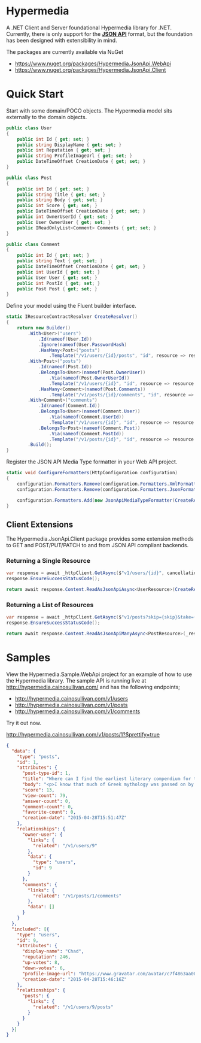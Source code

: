 # Hypermedia
A .NET Client and Server foundational Hypermedia library for .NET. Currently, there is only support 
for the [**JSON API**](http://jsonapi.org) format, but the foundation has been designed with extensibility 
in mind.

The packages are currently available via NuGet
* https://www.nuget.org/packages/Hypermedia.JsonApi.WebApi
* https://www.nuget.org/packages/Hypermedia.JsonApi.Client

# Quick Start

Start with some domain/POCO objects. The Hypermedia model sits externally to the domain objects.

```cs
public class User
{
    public int Id { get; set; }
    public string DisplayName { get; set; }
    public int Reputation { get; set; }
    public string ProfileImageUrl { get; set; }
    public DateTimeOffset CreationDate { get; set; }
}

public class Post
{
    public int Id { get; set; }
    public string Title { get; set; }
    public string Body { get; set; }
    public int Score { get; set; }
    public DateTimeOffset CreationDate { get; set; }
    public int OwnerUserId { get; set; }
    public User OwnerUser { get; set; }
    public IReadOnlyList<Comment> Comments { get; set; }
}

public class Comment
{
    public int Id { get; set; }
    public string Text { get; set; }
    public DateTimeOffset CreationDate { get; set; }
    public int UserId { get; set; }
    public User User { get; set; }
    public int PostId { get; set; }
    public Post Post { get; set; }
}

```

Define your model using the Fluent builder interface.
```cs
static IResourceContractResolver CreateResolver()
{
    return new Builder()
        .With<User>("users")
            .Id(nameof(User.Id))
            .Ignore(nameof(User.PasswordHash)
            .HasMany<Post>("posts")
                .Template("/v1/users/{id}/posts", "id", resource => resource.Id)
        .With<Post>("posts")
            .Id(nameof(Post.Id))
            .BelongsTo<User>(nameof(Post.OwnerUser))
                .Via(nameof(Post.OwnerUserId))
                .Template("/v1/users/{id}", "id", resource => resource.OwnerUserId)
            .HasMany<Comment>(nameof(Post.Comments))
                .Template("/v1/posts/{id}/comments", "id", resource => resource.Id)
        .With<Comment>("comments")
            .Id(nameof(Comment.Id))
            .BelongsTo<User>(nameof(Comment.User))
                .Via(nameof(Comment.UserId))
                .Template("/v1/users/{id}", "id", resource => resource.UserId)
            .BelongsTo<Post>(nameof(Comment.Post))
                .Via(nameof(Comment.PostId))
                .Template("/v1/posts/{id}", "id", resource => resource.PostId)
        .Build();
}
```

Register the JSON API Media Type formatter in your Web API project.

```cs
static void ConfigureFormatters(HttpConfiguration configuration)
{
    configuration.Formatters.Remove(configuration.Formatters.XmlFormatter);
    configuration.Formatters.Remove(configuration.Formatters.JsonFormatter);

    configuration.Formatters.Add(new JsonApiMediaTypeFormatter(CreateResolver()));
}
```

## Client Extensions
The Hypermedia.JsonApi.Client package provides some extension methods to GET and POST/PUT/PATCH to and from 
JSON API compliant backends. 

### Returning a Single Resource
```cs
var response = await _httpClient.GetAsync($"v1/users/{id}", cancellationToken);
response.EnsureSuccessStatusCode();

return await response.Content.ReadAsJsonApiAsync<UserResource>(CreateResolver());
```

### Returning a List of Resources
```cs
var response = await _httpClient.GetAsync($"v1/posts?skip={skip}&take={take}", cancellationToken);
response.EnsureSuccessStatusCode();

return await response.Content.ReadAsJsonApiManyAsync<PostResource>(_resourceContractResolver);
```
# Samples
View the Hypermedia.Sample.WebApi project for an example of how to use the Hypermedia library. The sample API is running
live at http://hypermedia.cainosullivan.com/ and has the following endpoints;

* http://hypermedia.cainosullivan.com/v1/users
* http://hypermedia.cainosullivan.com/v1/posts
* http://hypermedia.cainosullivan.com/v1/comments

Try it out now.

http://hypermedia.cainosullivan.com/v1/posts/1?$prettify=true

```json
{
  "data": {
    "type": "posts", 
    "id": 1, 
    "attributes": {
      "post-type-id": 1, 
      "title": "Where can I find the earliest literary compendium for the Greek Pantheon?", 
      "body": "<p>I know that much of Greek mythology was passed on by word of mouth but someone must have been the first to collect this in one source.  What was that Compendium and is there a version available in modern English?</p>\n", 
      "score": 13, 
      "view-count": 79, 
      "answer-count": 0, 
      "comment-count": 0, 
      "favorite-count": 0, 
      "creation-date": "2015-04-28T15:51:47Z"
    }, 
    "relationships": {
      "owner-user": {
        "links": {
          "related": "/v1/users/9"
        }, 
        "data": {
          "type": "users", 
          "id": 9
        }
      }, 
      "comments": {
        "links": {
          "related": "/v1/posts/1/comments"
        }, 
        "data": []
      }
    }
  }, 
  "included": [{
    "type": "users", 
    "id": 9, 
    "attributes": {
      "display-name": "Chad", 
      "reputation": 246, 
      "up-votes": 8, 
      "down-votes": 6, 
      "profile-image-url": "https://www.gravatar.com/avatar/c7f4863aa0893199727418907a27fa52?s=128&d=identicon&r=PG&f=1", 
      "creation-date": "2015-04-28T15:46:16Z"
    }, 
    "relationships": {
      "posts": {
        "links": {
          "related": "/v1/users/9/posts"
        }
      }
    }
  }]
}
```